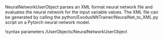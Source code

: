 NeuralNetworkUserObject parses an XML format neural network file and evaluates the neural network for the input variable values. The XML file can be generated by calling the python/ExodusNNTrainer/NeuralNet_to_XML.py script on a Pytorch neural network model.

!syntax parameters /UserObjects/NeuralNetworkUserObject
